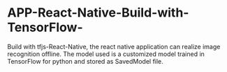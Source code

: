 # APP-React-Native-Build-with-TensorFlow-
Build with tfjs-React-Native, the react native  application can realize image recognition offline.
The model used is a customized model trained in TensorFlow for python and stored as SavedModel file.
